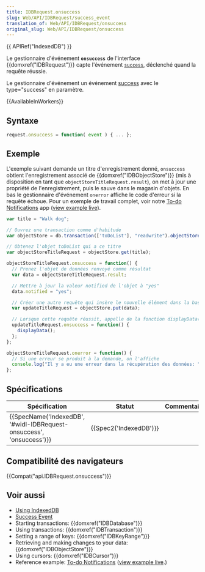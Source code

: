 ```yaml
---
title: IDBRequest.onsuccess
slug: Web/API/IDBRequest/success_event
translation_of: Web/API/IDBRequest/onsuccess
original_slug: Web/API/IDBRequest/onsuccess
---
```

{{ APIRef("IndexedDB") }}

Le gestionnaire d'événement **`onsuccess`** de l'interface {{domxref("IDBRequest")}} capte l'événement [`success`](/en-US/docs/Web/Events/success), déclenché quand la requête réussie.

Le gestionnaire d'événement un événement [success](/en-US/docs/Web/Events/success) avec le type="success" en paramètre.

{{AvailableInWorkers}}

## Syntaxe

```js
request.onsuccess = function( event ) { ... };
```

## Exemple

L'exemple suivant demande un titre d'enregistrement donné, `onsuccess` obtient l'enregistrement associé de {{domxref("IDBObjectStore")}} (mis à disposition en tant que `objectStoreTitleRequest.result`), on met à jour une propriété de l'enregistrement, puis le sauve dans le magasin d'objets. En bas le gestionnaire d'événement `onerror` affiche le code d'erreur si la requête échoue. Pour un exemple de travail complet, voir notre [To-do Notifications](https://github.com/mdn/to-do-notifications/) app ([view example live](http://mdn.github.io/to-do-notifications/)).

```js
var title = "Walk dog";

// Ouvrez une transaction comme d'habitude
var objectStore = db.transaction(['toDoList'], "readwrite").objectStore('toDoList');

// Obtenez l'objet toDoList qui a ce titre
var objectStoreTitleRequest = objectStore.get(title);

objectStoreTitleRequest.onsuccess = function() {
  // Prenez l'objet de données renvoyé comme résultat
  var data = objectStoreTitleRequest.result;

  // Mettre à jour la valeur notified de l'objet à "yes"
  data.notified = "yes";

  // Créer une autre requête qui insère le nouvelle élément dans la base de données
  var updateTitleRequest = objectStore.put(data);

  // Lorsque cette requête réussit, appelle de la fonction displayData() pour mettre à jour l'affichage
  updateTitleRequest.onsuccess = function() {
    displayData();
  };
};

objectStoreTitleRequest.onerror = function() {
  // Si une erreur se produit à la demande, on l'affiche
  console.log("Il y a eu une erreur dans la récupération des données: " + objectStoreTitleRequest.error);
};
```

## Spécifications

| Spécification                                                                                | Statut                       | Commentaire |
| -------------------------------------------------------------------------------------------- | ---------------------------- | ----------- |
| {{SpecName('IndexedDB', '#widl-IDBRequest-onsuccess', 'onsuccess')}} | {{Spec2('IndexedDB')}} |             |

## Compatibilité des navigateurs

{{Compat("api.IDBRequest.onsuccess")}}

## Voir aussi

- [Using IndexedDB](/en-US/docs/Web/API/IndexedDB_API/Using_IndexedDB)
- [Success Event](/en-US/docs/Web/Events/success)
- Starting transactions: {{domxref("IDBDatabase")}}
- Using transactions: {{domxref("IDBTransaction")}}
- Setting a range of keys: {{domxref("IDBKeyRange")}}
- Retrieving and making changes to your data: {{domxref("IDBObjectStore")}}
- Using cursors: {{domxref("IDBCursor")}}
- Reference example: [To-do Notifications](https://github.com/mdn/to-do-notifications/tree/gh-pages) ([view example live](http://mdn.github.io/to-do-notifications/).)
